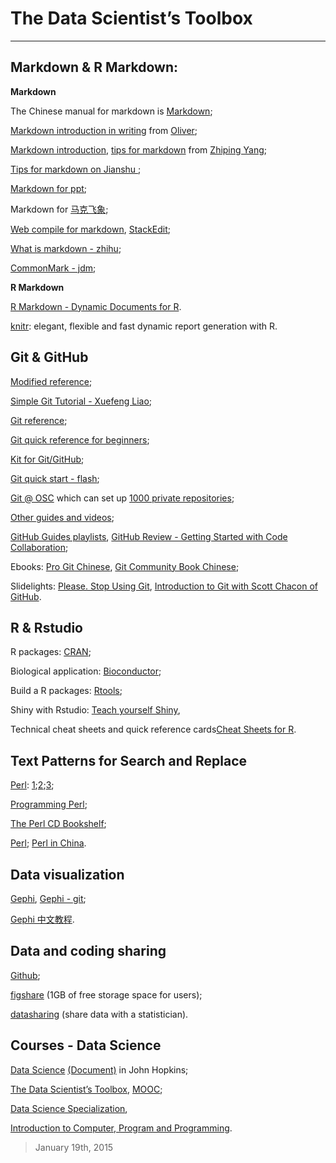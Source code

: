 # The Data Scientist’s Toolbox


***

## Markdown & R Markdown:

**Markdown**

The Chinese manual for markdown is [Markdown](http://wowubuntu.com/markdown/); 

[Markdown introduction in writing](http://joinwee.com/lesson/10/) from [Oliver](http://swordi.com/projects/);

[Markdown introduction](http://www.yangzhiping.com/tech/r-markdown-knitr.html), [tips for markdown](http://www.yangzhiping.com/tech/markdown.html?nsukey=240IHKrBNrXpmuZDTUrdaBZgRtXNGOCFkYyTs%2BjlVBhs%2BN2xpds3f%2FT2w63wfEf7fWM5JXfqA5GLNIwe1mqP5A%3D%3D) from [Zhiping Yang](http://www.yangzhiping.com/);

[Tips for markdown on Jianshu ](http://www.jianshu.com/collection/BDu5F8);

[Markdown for ppt](https://github.com/gnab/remark);

Markdown for [马克飞象](http://maxiang.info/);

[Web compile for markdown](http://tool.oschina.net/markdown), [StackEdit](https://stackedit.io/editor);

[What is markdown - zhihu](http://www.zhihu.com/question/19963642);

[CommonMark - jdm](http://commonmark.org/);

**R Markdown**

[R Markdown - Dynamic Documents for R](http://rmarkdown.rstudio.com/).

[knitr](http://yihui.name/knitr/): elegant, flexible and fast dynamic report generation with R.


## Git & GitHub

[Modified reference](https://github.com/wohugb/git-reference);

[Simple Git Tutorial - Xuefeng Liao](http://www.liaoxuefeng.com/wiki/0013739516305929606dd18361248578c67b8067c8c017b000);

[Git reference](http://gitref.org/basic/);

[Git quick reference for beginners](http://www.dataschool.io/git-quick-reference-for-beginners/);

[Kit for Git/GitHub](https://training.github.com/kit/);

[Git quick start - flash](http://git.oschina.net/wzw/git-quick-start);

[Git @ OSC](http://git.oschina.net/oschina/git-osc/wikis/Home) which can set up [1000 private repositories](http://git.oschina.net/);

[Other guides and videos](https://guides.github.com/);

[GitHub Guides playlists](https://www.youtube.com/user/GitHubGuides/playlists), [GitHub Review - Getting Started with Code Collaboration](https://training.github.com/classes/);

Ebooks: [Pro Git Chinese](http://liam0205.me/attachment/Git/progit.zh.pdf),
[Git Community Book Chinese](http://gitbook.liuhui998.com/book.pdf);

Slidelights: [Please. Stop Using Git](https://www.youtube.com/watch?v=o4PFDKIc2fs), [Introduction to Git with Scott Chacon of GitHub](https://www.youtube.com/watch?v=ZDR433b0HJY).


## R & Rstudio 

R packages: [CRAN](http://cran.r-project.org/);

Biological application: [Bioconductor](http://www.bioconductor.org/);

Build a R packages: [Rtools](http://cran.r-project.org/bin/windows/Rtools);

Shiny with Rstudio: [Teach yourself Shiny](http://shiny.rstudio.com/tutorial/),

Technical cheat sheets and quick reference cards[Cheat Sheets for R](http://devcheatsheet.com/tag/r/).

## Text Patterns for Search and Replace

[Perl](http://zh.wikipedia.org/wiki/Perl): [1](http://www.tutorialspoint.com/perl/perl_regular_expression.htm);[2](http://doc.sumy.ua/prog/pb/prog/ch02_04.htm);[3](http://www.sarand.com/td/ref_perl_pattern.html);

[Programming Perl](http://doc.sumy.ua/prog/pb/prog/prf1_02.htm);

[The Perl CD Bookshelf](http://doc.sumy.ua/prog/pb/index-1.htm);

[Perl](https://www.perl.org/); [Perl in China](http://www.perlchina.org/).


## Data visualization

[Gephi](http://gephi.github.io/), [Gephi - git](https://github.com/gephi/gephi);

[Gephi 中文教程](https://www.udemy.com/gephi/#/).


## Data and coding sharing

[Github](https://github.com/);

[figshare](http://figshare.com/) (1GB of free storage space for users);

[datasharing](https://github.com/jtleek/datasharing) (share data with a statistician).


## Courses - Data Science

[Data Science](https://www.coursera.org/specialization/jhudatascience/1?utm_medium=listingPage) [(Document)](https://github.com/DataScienceSpecialization/courses) in John Hopkins;

[The Data Scientist’s Toolbox](https://class.coursera.org/datascitoolbox-009), [MOOC](https://class.coursera.org/datascitoolbox-017);

[Data Science Specialization](http://datasciencespecialization.github.io/),

[Introduction to Computer, Program and Programming](https://github.com/gangchen/CUHK-I2P).



>January 19th, 2015
